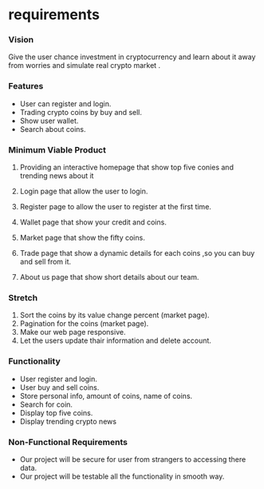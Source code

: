 # requirements

### Vision
Give the user chance investment in cryptocurrency and learn about it away from worries and simulate real crypto market .

### Features
- User can register and login.
- Trading crypto coins by buy and sell.
- Show user wallet.
- Search about coins.

### Minimum Viable Product
1. Providing an interactive homepage that show top five conies and trending news about it

2. Login page that allow the user to login.

3. Register page to allow the user to register at the first time.

4. Wallet page that show your credit and coins.

5. Market page that show the  fifty coins.

6. Trade page that show a dynamic details for each coins ,so you can buy and sell from it.

7. About us page that show  short details about our team.

### Stretch 
1. Sort the coins by its value change percent (market page).
2. Pagination for the coins (market page).
3. Make our web page responsive.
4. Let the users update thair information and delete account.


### Functionality 
- User register and login.
- User buy and sell coins.
- Store personal info, amount of coins, name of coins.
- Search for coin.
- Display top five coins.
- Display trending crypto news

### Non-Functional Requirements 
- Our project will be secure for user from strangers to accessing there data.
- Our project will be testable all the functionality in smooth way.
